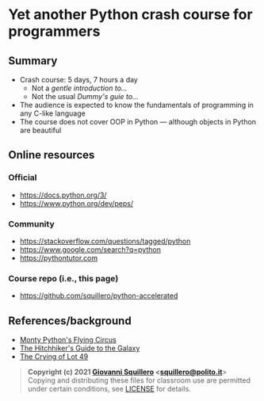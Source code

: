 # Yet another Python crash course for programmers

## Summary

* Crash course: 5 days, 7 hours a day
    * Not a *gentle introduction to...*
    * Not the usual *Dummy's guie to...*    
* The audience is expected to know the fundamentals of programming in any C-like language
* The course does not cover OOP in Python — although objects in Python are beautiful

## Online resources

### Official

* https://docs.python.org/3/
* https://www.python.org/dev/peps/

### Community

* https://stackoverflow.com/questions/tagged/python
* https://www.google.com/search?q=python
* https://pythontutor.com

### Course repo (i.e., this page)

* https://github.com/squillero/python-accelerated


## References/background

* [Monty Python's Flying Circus](https://en.wikipedia.org/wiki/Monty_Python%27s_Flying_Circus)
* [The Hitchhiker's Guide to the Galaxy](https://en.wikipedia.org/wiki/The_Hitchhiker%27s_Guide_to_the_Galaxy_(radio_series))
* [The Crying of Lot 49](https://en.wikipedia.org/wiki/The_Crying_of_Lot_49)


> **Copyright (c) 2021 [Giovanni Squillero](https://squillero.github.io/) <[squillero@polito.it](mailto:squillero@polito.it)**>  
Copying and distributing these files for classroom use are permitted under certain conditions, see [LICENSE](./LICENSE.md) for details.  
